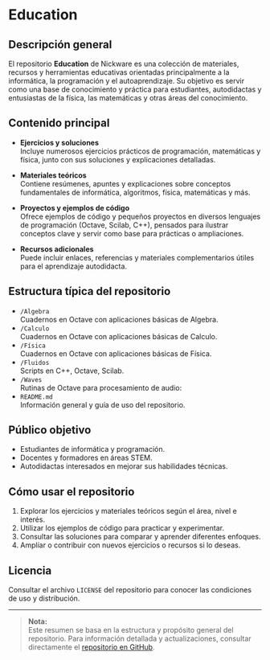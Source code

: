 # Education

## Descripción general

El repositorio **Education** de Nickware es una colección de materiales, recursos y herramientas educativas orientadas principalmente a la informática, la programación y el autoaprendizaje. Su objetivo es servir como una base de conocimiento y práctica para estudiantes, autodidactas y entusiastas de la física, las matemáticas y otras áreas del conocimiento.

## Contenido principal

- **Ejercicios y soluciones**  
  Incluye numerosos ejercicios prácticos de programación, matemáticas y física, junto con sus soluciones y explicaciones detalladas.

- **Materiales teóricos**  
  Contiene resúmenes, apuntes y explicaciones sobre conceptos fundamentales de informática, algoritmos, física, matemáticas y más.

- **Proyectos y ejemplos de código**  
  Ofrece ejemplos de código y pequeños proyectos en diversos lenguajes de programación (Octave, Scilab, C++), pensados para ilustrar conceptos clave y servir como base para prácticas o ampliaciones.

- **Recursos adicionales**  
  Puede incluir enlaces, referencias y materiales complementarios útiles para el aprendizaje autodidacta.

## Estructura típica del repositorio

- `/Algebra`  
  Cuadernos en Octave con aplicaciones básicas de Algebra.
- `/Calculo`  
  Cuadernos en Octave con aplicaciones básicas de Calculo.
- `/Física`  
  Cuadernos en Octave con aplicaciones básicas de Física.
- `/Fluidos`  
  Scripts en C++, Octave, Scilab.
 - `/Waves`  
  Rutinas de Octave para procesamiento de audio:
- `README.md`  
  Información general y guía de uso del repositorio.

## Público objetivo

- Estudiantes de informática y programación.
- Docentes y formadores en áreas STEM.
- Autodidactas interesados en mejorar sus habilidades técnicas.

## Cómo usar el repositorio

1. Explorar  los ejercicios y materiales teóricos según el área, nivel e interés.
2. Utilizar los ejemplos de código para practicar y experimentar.
3. Consultar las soluciones para comparar y aprender diferentes enfoques.
4. Amplíar o contribuir con nuevos ejercicios o recursos si lo deseas.

## Licencia

Consultar el archivo `LICENSE` del repositorio para conocer las condiciones de uso y distribución.

---

> **Nota:**  
> Este resumen se basa en la estructura y propósito general del repositorio. Para información detallada y actualizaciones, consultar directamente el [repositorio en GitHub](https://github.com/Nickware/Education).
